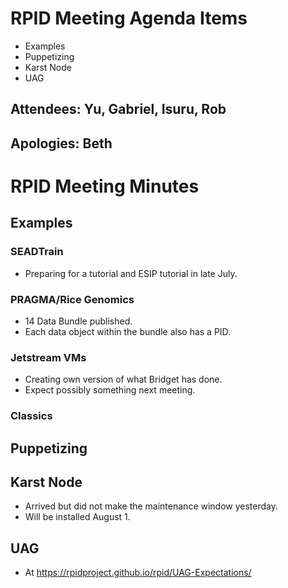 # RPID Meeting Agenda Items

   * Examples
   * Puppetizing
   * Karst Node
   * UAG
   
## Attendees: Yu, Gabriel, Isuru, Rob
## Apologies: Beth
   
# RPID Meeting Minutes

## Examples

### SEADTrain
   * Preparing for a tutorial and ESIP tutorial in late July. 
   
### PRAGMA/Rice Genomics
   * 14 Data Bundle published.
   * Each data object within the bundle also has a PID. 

### Jetstream VMs
   * Creating own version of what Bridget has done. 
   * Expect possibly something next meeting. 

### Classics

## Puppetizing

## Karst Node
   * Arrived but did not make the maintenance window yesterday. 
   * Will be installed August 1. 

## UAG
   * At https://rpidproject.github.io/rpid/UAG-Expectations/
